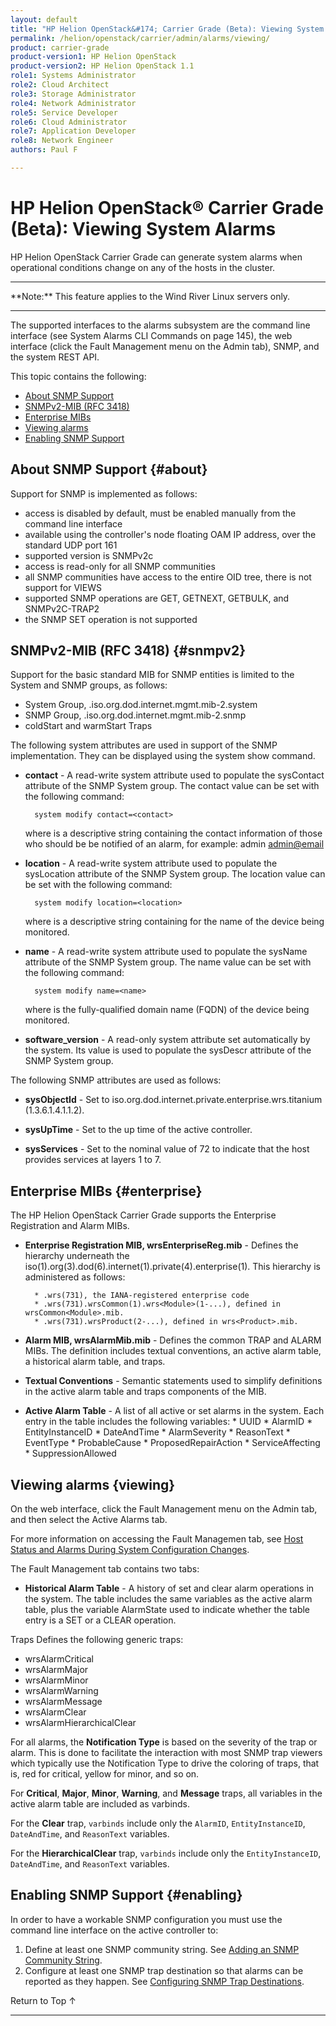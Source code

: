 ```yaml
---
layout: default
title: "HP Helion OpenStack&#174; Carrier Grade (Beta): Viewing System Alarms"
permalink: /helion/openstack/carrier/admin/alarms/viewing/
product: carrier-grade
product-version1: HP Helion OpenStack
product-version2: HP Helion OpenStack 1.1
role1: Systems Administrator 
role2: Cloud Architect 
role3: Storage Administrator 
role4: Network Administrator 
role5: Service Developer 
role6: Cloud Administrator 
role7: Application Developer 
role8: Network Engineer 
authors: Paul F

---
```

<!--UNDER REVISION-->

<script>

function PageRefresh {
onLoad="window.refresh"
}

PageRefresh();

</script>

<!-- <p style="font-size: small;"> <a href="/helion/openstack/carrier/services/imaging/overview/">&#9664; PREV</a> | <a href="/helion/openstack/carrier/services/overview/">&#9650; UP</a> | <a href="/helion/openstack/carrier/services/object/overview/"> NEXT &#9654</a> </p> -->

# HP Helion OpenStack&#174; Carrier Grade (Beta): Viewing System Alarms
<!-- From the Titanium Server Admin Guide -->

HP Helion OpenStack Carrier Grade can generate system alarms when operational conditions change on any of the hosts in the cluster.

<hr>
**Note:** This feature applies to the Wind River Linux servers only.
<hr>

The supported interfaces to the alarms subsystem are the command line interface (see System Alarms CLI Commands on page 145), the web interface (click the Fault Management menu on the Admin tab), SNMP, and the system REST API.

This topic contains the following:

* [About SNMP Support](#about)
* [SNMPv2-MIB (RFC 3418)](#snmpv2)
* [Enterprise MIBs](#enterprise)
* [Viewing alarms](viewing)
* [Enabling SNMP Support](#enabling)

## About SNMP Support {#about}

Support for SNMP is implemented as follows:
* access is disabled by default, must be enabled manually from the
command line interface
* available using the controller's node floating OAM IP address, over the standard UDP port 161
* supported version is SNMPv2c
* access is read-only for all SNMP communities
* all SNMP communities have access to the entire OID tree, there is not
support for VIEWS
* supported SNMP operations are GET, GETNEXT, GETBULK, and SNMPv2C-TRAP2
* the SNMP SET operation is not supported 

## SNMPv2-MIB (RFC 3418) {#snmpv2}

Support for the basic standard MIB for SNMP entities is limited to the System and SNMP groups, as follows:

* System Group, .iso.org.dod.internet.mgmt.mib-2.system
* SNMP Group, .iso.org.dod.internet.mgmt.mib-2.snmp
* coldStart and warmStart Traps

The following system attributes are used in support of the SNMP implementation. They can be displayed using the system show command.
<!-- command descriptions from http://docstore.mik.ua/orelly/networking_2ndEd/snmp/ch07_01.htm -->

* **contact** - A read-write system attribute used to populate the sysContact attribute of the SNMP System group. The contact value can be set with the following command:

		system modify contact=<contact>

	where <site-contact> is a descriptive string containing the contact information of those who should be be notified of an alarm, for example: admin <admin@email>

* **location** - A read-write system attribute used to populate the sysLocation attribute of the SNMP System group. The location value can be set with the following command:

		system modify location=<location>

	where <location> is a descriptive string containing for the name of the device being monitored.

* **name** - A read-write system attribute used to populate the sysName attribute of the SNMP System group. The name value can be set with the following command:

		system modify name=<name>

	where <name> is the fully-qualified domain name (FQDN) of the device being monitored.

* **software_version** - A read-only system attribute set automatically by the system. Its value is used to populate the sysDescr attribute of the SNMP System group.

The following SNMP attributes are used as follows:

* **sysObjectId** - Set to iso.org.dod.internet.private.enterprise.wrs.titanium (1.3.6.1.4.1.1.2).

* **sysUpTime** - Set to the up time of the active controller.

* **sysServices** - Set to the nominal value of 72 to indicate that the host provides services at layers 1 to 7.

## Enterprise MIBs {#enterprise}

The HP Helion OpenStack Carrier Grade supports the Enterprise Registration and Alarm MIBs.

* **Enterprise Registration MIB, wrsEnterpriseReg.mib** - Defines the hierarchy underneath the iso(1).org(3).dod(6).internet(1).private(4).enterprise(1). This hierarchy is administered as follows:

		* .wrs(731), the IANA-registered enterprise code
		* .wrs(731).wrsCommon(1).wrs<Module>(1-...), defined in wrsCommon<Module>.mib.
		* .wrs(731).wrsProduct(2-...), defined in wrs<Product>.mib.

* **Alarm MIB, wrsAlarmMib.mib** - Defines the common TRAP and ALARM MIBs. The definition includes
textual conventions, an active alarm table, a historical alarm table, and traps.

* **Textual Conventions** - Semantic statements used to simplify definitions in the active alarm table and traps components of the MIB.

* **Active Alarm Table** - A list of all active or set alarms in the system. Each entry in the table includes the following variables:
		* UUID
		* AlarmID
		* EntityInstanceID
		* DateAndTime
		* AlarmSeverity
		* ReasonText
		* EventType
		* ProbableCause
		* ProposedRepairAction
		* ServiceAffecting
		* SuppressionAllowed

## Viewing alarms {viewing}

On the web interface, click the Fault Management menu on the
Admin tab, and then select the Active Alarms tab.

For more information on accessing the Fault Managemen tab, see [Host Status and Alarms During System Configuration Changes](/helion/openstack/carrier/admin/system/config/alarms/#viewing).

The Fault Management tab contains two tabs:

* **Historical Alarm Table** - A history of set and clear alarm operations in the system. The table includes the same variables as the active alarm table, plus the variable AlarmState used to indicate whether the table entry is a SET or a CLEAR operation.

Traps Defines the following generic traps:

* wrsAlarmCritical
* wrsAlarmMajor
* wrsAlarmMinor
* wrsAlarmWarning
* wrsAlarmMessage
* wrsAlarmClear
* wrsAlarmHierarchicalClear

For all alarms, the **Notification Type** is based on the severity of the trap or alarm. This is done to facilitate the interaction with most SNMP trap viewers which typically use the Notification Type to drive the coloring of traps, that is, red for critical, yellow for minor, and so on.

For **Critical**, **Major**, **Minor**, **Warning**, and **Message** traps, all variables in the active alarm table are included as varbinds.

For the **Clear** trap, `varbinds` include only the `AlarmID`, `EntityInstanceID`, `DateAndTime`, and `ReasonText` variables.

For the **HierarchicalClear** trap, `varbinds` include only the `EntityInstanceID`, `DateAndTime`, and `ReasonText` variables.

## Enabling SNMP Support {#enabling}

In order to have a workable SNMP configuration you must use the command
line interface on the active controller to:

1. Define at least one SNMP community string. See [Adding an SNMP Community String](/helion/openstack/carrier/admin/alarms/community/strings/).
2. Configure at least one SNMP trap destination so that alarms can be
reported as they happen. See [Configuring SNMP Trap Destinations](/helion/openstack/carrier/admin/alarms/snmp/trap/).



<a href="#top" style="padding:14px 0px 14px 0px; text-decoration: none;"> Return to Top &#8593; </a>
 
----